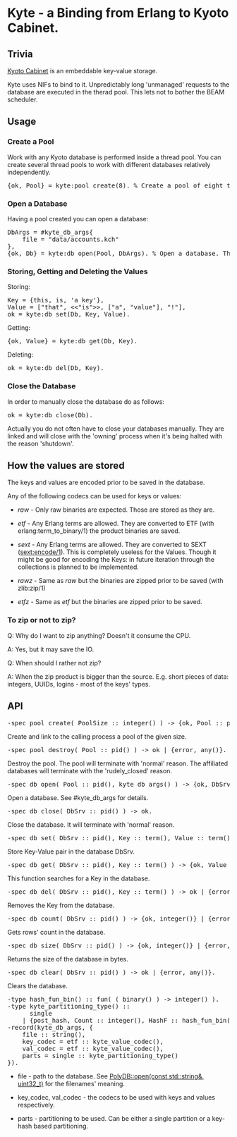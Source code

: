 # Kyte - a Binding from Erlang to Kyoto Cabinet.

## Trivia

[Kyoto Cabinet](http://fallabs.com/kyotocabinet/) is an embeddable key-value storage.

Kyte uses NIFs to bind to it.
Unpredictably long 'unmanaged' requests to the database are executed in the therad pool.
This lets not to bother the BEAM scheduler.

## Usage

### Create a Pool

Work with any Kyoto database is performed inside a thread pool.
You can create several thread pools to work with different databases relatively independently.

<pre>
{ok, Pool} = kyte:pool_create(8). % Create a pool of eight threads. The pool is linked to the creating process.
</pre>

### Open a Database

Having a pool created you can open a database:

<pre>
DbArgs = #kyte_db_args{
	file = "data/accounts.kch"
},
{ok, Db} = kyte:db_open(Pool, DbArgs). % Open a database. The database is linked to the creating process.
</pre>

### Storing, Getting and Deleting the Values

Storing:

<pre>
Key = {this, is, 'a key'},
Value = ["that", &lt;&lt;"is"&gt;&gt;, ["a", "value"], "!"],
ok = kyte:db_set(Db, Key, Value).
</pre>

Getting:

<pre>
{ok, Value} = kyte:db_get(Db, Key).
</pre>

Deleting:

<pre>
ok = kyte:db_del(Db, Key).
</pre>

### Close the Database

In order to manually close the database do as follows:

<pre>
ok = kyte:db_close(Db).
</pre>

Actually you do not often have to close your databases manually.
They are linked and will close with the 'owning' process when it's being halted with the reason 'shutdown'.


## How the values are stored

The keys and values are encoded prior to be saved in the database.

Any of the following codecs can be used for keys or values:

*	*raw* - Only raw binaries are expected. Those are stored as they are.

*	*etf* - Any Erlang terms are allowed. They are converted to ETF (with erlang:term_to_binary/1) the product binaries are saved.

*	*sext* - Any Erlang terms are allowed. They are converted to SEXT ([sext:encode/1](https://github.com/uwiger/sext)).
This is completely useless for the Values.
Though it might be good for encoding the Keys: in future iteration through the collections is planned to be implemented.

*	*rawz* - Same as *raw* but the binaries are zipped prior to be saved (with zlib:zip/1)

*	*etfz* - Same as *etf* but the binaries are zipped prior to be saved.


### To zip or not to zip?

Q: Why do I want to zip anything? Doesn't it consume the CPU.

A: Yes, but it may save the IO.


Q: When should I rather not zip?

A: When the zip product is bigger than the source. E.g. short pieces of data: integers, UUIDs, logins - most of the keys' types.


## API

<pre>
-spec pool_create( PoolSize :: integer() ) -> {ok, Pool :: pid()} | {error, any()}.
</pre>

Create and link to the calling process a pool of the given size.

<pre>
-spec pool_destroy( Pool :: pid() ) -> ok | {error, any()}.
</pre>

Destroy the pool. The pool will terminate with 'normal' reason. The affiliated databases will terminate with the 'rudely_closed' reason.

<pre>
-spec db_open( Pool :: pid(), kyte_db_args() ) -> {ok, DbSrv :: pid() }.
</pre>

Open a database. See #kyte_db_args for details.


<pre>
-spec db_close( DbSrv :: pid() ) -> ok.
</pre>

Close the database. It will terminate with 'normal' reason.


<pre>
-spec db_set( DbSrv :: pid(), Key :: term(), Value :: term() ) -> ok | {error, any()}.
</pre>

Store Key-Value pair in the database DbSrv.


<pre>
-spec db_get( DbSrv :: pid(), Key :: term() ) -> {ok, Value :: term()} | {error, any()}.
</pre>

This function searches for a Key in the database.


<pre>
-spec db_del( DbSrv :: pid(), Key :: term() ) -> ok | {error, any()}.
</pre>

Removes the Key from the database.


<pre>
-spec db_count( DbSrv :: pid() ) -> {ok, integer()} | {error, any()}.
</pre>

Gets rows' count in the database.


<pre>
-spec db_size( DbSrv :: pid() ) -> {ok, integer()} | {error, any()}.
</pre>

Returns the size of the database in bytes.


<pre>
-spec db_clear( DbSrv :: pid() ) -> ok | {error, any()}.
</pre>

Clears the database.


<pre>
-type hash_fun_bin() :: fun( ( binary() ) -> integer() ).
-type kyte_partitioning_type() ::
	  single
	| {post_hash, Count :: integer(), HashF :: hash_fun_bin() }.
-record(kyte_db_args, {
	file :: string(),
	key_codec = etf :: kyte_value_codec(),
	val_codec = etf :: kyte_value_codec(),
	parts = single :: kyte_partitioning_type()
}).
</pre>

* file - path to the database. See [PolyDB::open(const std::string&, uint32_t)](http://fallabs.com/kyotocabinet/api/classkyotocabinet_1_1PolyDB.html#a09384a72e6a72a0be98c80a1856f34aa) for the filenames' meaning.

* key_codec, val_codec - the codecs to be used with keys and values respectively.

* parts - partitioning to be used. Can be either a single partition or a key-hash based partitioning.

